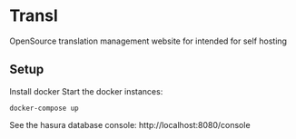 # Transl

OpenSource translation management website for intended for self hosting

## Setup

Install docker
Start the docker instances:
```
docker-compose up
```

See the hasura database console:
http://localhost:8080/console


